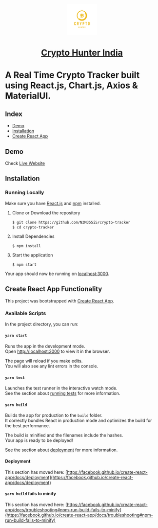 <div align="center">
    <a href="https://cryptohunter-in.netlify.app">
        <img src="https://github.com/N3M355i5/crypto-tracker/blob/main/public/logo512.png" width="100" height="100" alt="Crypto Hunter Icon">
    </a>
    <h1>
        <a href="https://cryptohunter-in.netlify.app">
            Crypto Hunter India
        </a>
    </h1>
</div>


# A Real Time Crypto Tracker built using React.js, Chart.js, Axios & MaterialUI.

## Index
+ [Demo](#demo)
+ [Installation](#installation)
+ [Create React App](#create-react-app)

## Demo<a name="demo"></a>
Check [Live Website](http://cryptohunter-in.netlify.app)

## Installation<a name="installation"></a>
### Running Locally
Make sure you have [React.js](https://reactjs.org/) and [npm](https://www.npmjs.com/) installed.

1. Clone or Download the repository

	```
	$ git clone https://github.com/N3M355i5/crypto-tracker
	$ cd crypto-tracker
	```
2. Install Dependencies

	```
	$ npm install
	```
3. Start the application

	```
	$ npm start
	```
Your app should now be running on [localhost:3000](http://localhost:3000/).

## Create React App Functionality<a name="create-react-app"></a>

This project was bootstrapped with [Create React App](https://github.com/facebook/create-react-app).

### Available Scripts

In the project directory, you can run:

#### `yarn start`

Runs the app in the development mode.\
Open [http://localhost:3000](http://localhost:3000) to view it in the browser.

The page will reload if you make edits.\
You will also see any lint errors in the console.

#### `yarn test`

Launches the test runner in the interactive watch mode.\
See the section about [running tests](https://facebook.github.io/create-react-app/docs/running-tests) for more information.

#### `yarn build`

Builds the app for production to the `build` folder.\
It correctly bundles React in production mode and optimizes the build for the best performance.

The build is minified and the filenames include the hashes.\
Your app is ready to be deployed!

See the section about [deployment](https://facebook.github.io/create-react-app/docs/deployment) for more information.

#### Deployment

This section has moved here: [https://facebook.github.io/create-react-app/docs/deployment](https://facebook.github.io/create-react-app/docs/deployment)

#### `yarn build` fails to minify

This section has moved here: [https://facebook.github.io/create-react-app/docs/troubleshooting#npm-run-build-fails-to-minify](https://facebook.github.io/create-react-app/docs/troubleshooting#npm-run-build-fails-to-minify)
